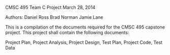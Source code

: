 CMSC 495
Team C Project
March 28, 2014

Authors:
Daniel Ross
Brad Norman
Jamie Lane

This is a compilation of the documents required for the CMSC 495
capstone project. This project shall contain the following
documents:

Project Plan,
Project Analysis,
Project Design,
Test Plan,
Project Code,
Test Data